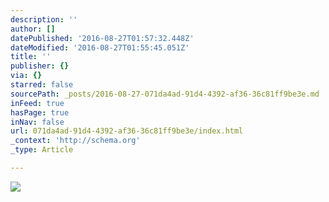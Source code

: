 ```yaml
---
description: ''
author: []
datePublished: '2016-08-27T01:57:32.448Z'
dateModified: '2016-08-27T01:55:45.051Z'
title: ''
publisher: {}
via: {}
starred: false
sourcePath: _posts/2016-08-27-071da4ad-91d4-4392-af36-36c81ff9be3e.md
inFeed: true
hasPage: true
inNav: false
url: 071da4ad-91d4-4392-af36-36c81ff9be3e/index.html
_context: 'http://schema.org'
_type: Article

---
```

![](https://the-grid-user-content.s3-us-west-2.amazonaws.com/b4b6fcf5-8d97-4edd-b464-d66bdb2bcb76.jpg)